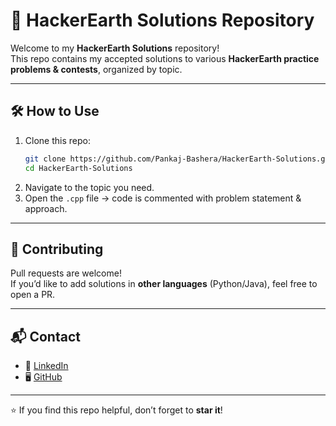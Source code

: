 # 🚀 HackerEarth Solutions Repository

Welcome to my **HackerEarth Solutions** repository!  
This repo contains my accepted solutions to various **HackerEarth practice problems & contests**, organized by topic.

---

## 🛠️ How to Use
1. Clone this repo:
   ```bash
   git clone https://github.com/Pankaj-Bashera/HackerEarth-Solutions.git
   cd HackerEarth-Solutions
   ```
2. Navigate to the topic you need.
3. Open the `.cpp` file → code is commented with problem statement & approach.

---

## 🤝 Contributing
Pull requests are welcome!  
If you’d like to add solutions in **other languages** (Python/Java), feel free to open a PR.

---

## 📬 Contact
- 💼 [LinkedIn](https://www.linkedin.com/in/pankajb1)  
- 🖥️ [GitHub](https://github.com/Pankaj-Bashera)

---

⭐ If you find this repo helpful, don’t forget to **star it**!
